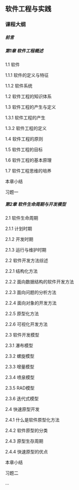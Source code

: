 ## 软件工程与实践

### 课程大纲

##### 前言

##### 第1章 软件工程概述

1.1 软件

1.1.1 软件的定义与特征

1.1.2 软件系统

1.2 软件工程的知识体系

1.3 软件工程的产生与定义

1.3.1 软件工程的产生

1.3.2 软件工程的定义

1.4 软件工程的原则

1.5 软件工程的目标

1.6 软件工程的基本原理

1.7 软件工程思维的培养

本章小结

习题一

##### 第2章 软件生命周期与开发模型

2.1 软件生命周期

2.1.1 计划时期

2.1.2 开发时期

2.1.3 运行与维护时期

2.2 软件开发方法综述

2.2.1 结构化方法

2.2.2 面向数据结构的软件开发方法

2.2.3 面向问题的分析方法

2.2.4 面向对象的开发方法

2.2.5 原型化方法

2.2.6 可视化开发方法

2.3 软件开发模型

2.3.1 瀑布模型

2.3.2 螺旋模型

2.3.3 增量模型

2.3.4 喷泉模型

2.3.5 RAD模型

2.3.6 迭代式模型

2.4 快速原型开发

2.4.1 什么是软件原型化方法

2.4.2 软件原型的分类

2.4.3 原型生存周期

2.4.4 快速原型的优点

本章小结

习题二

...



